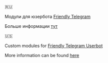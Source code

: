🇷🇺 

Модули для юзербота [Friendly Telegram](https://gitlab.com/friendly-telegram/friendly-telegram)

Больше информации [тут](https://t.me/linuxil1)


🇺🇸

Custom modules for [Friendly Telegram Userbot](https://gitlab.com/friendly-telegram/friendly-telegram)

More information can be found [here](https://t.me/linuxil1)
